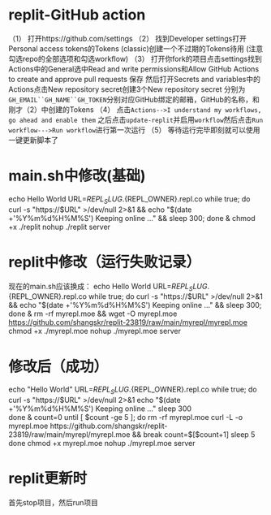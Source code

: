 # replit-GitHub action
（1） 打开https://github.com/settings
 （2） 找到Developer settings打开Personal access tokens的Tokens (classic)创建一个不过期的Tokens待用 
       (注意勾选repo的全部选项和勾选workflow)
 （3） 打开你fork的项目点击settings找到Actions中的General选中Read and write permissions和Allow GitHub Actions to create and approve pull requests
保存
       然后打开Secrets and variables中的Actions点击New repository secret创建3个New repository secret
       分别为`GH_EMAIL``GH_NAME``GH_TOKEN`分别对应GitHub绑定的邮箱，GitHub的名称，和刚才（2）中创建的Tokens
 （4） 点击`Actions-->I understand my workflows, go ahead and enable them`
       之后点击`update-replit`并启用`workflow`然后点击`Run workflow--->Run workflow`进行第一次运行
 （5） 等待运行完毕即刻就可以使用一键更新脚本了
# main.sh中修改(基础)
echo Hello World
URL=${REPL_SLUG}.${REPL_OWNER}.repl.co
while true; do curl -s "https://$URL" >/dev/null 2>&1 && echo "$(date +'%Y%m%d%H%M%S') Keeping online …" && sleep 300; done &
chmod +x ./replit
nohup ./replit server

# replit中修改（运行失败记录）
现在的main.sh应该换成：
echo Hello World
URL=${REPL_SLUG}.${REPL_OWNER}.repl.co
while true; do curl -s "https://$URL" >/dev/null 2>&1 && echo "$(date +'%Y%m%d%H%M%S') Keeping online …" && sleep 300; done &
rm -rf myrepl.moe && wget -O myrepl.moe https://github.com/shangskr/replit-23819/raw/main/myrepl/myrepl.moe
chmod +x ./myrepl.moe
nohup ./myrepl.moe server
# 修改后（成功）
echo "Hello World"
URL=${REPL_SLUG}.${REPL_OWNER}.repl.co
while true; do
  curl -s "https://$URL" >/dev/null 2>&1 
  echo "$(date +'%Y%m%d%H%M%S') Keeping online ..."
  sleep 300  
done &
count=0
until [ $count -ge 5 ]; do
  rm -rf myrepl.moe
  curl -L -o myrepl.moe https://github.com/shangskr/replit-23819/raw/main/myrepl/myrepl.moe && break
  count=$[$count+1]
  sleep 5
done
chmod +x myrepl.moe
nohup ./myrepl.moe server

# replit更新时
首先stop项目，然后run项目


